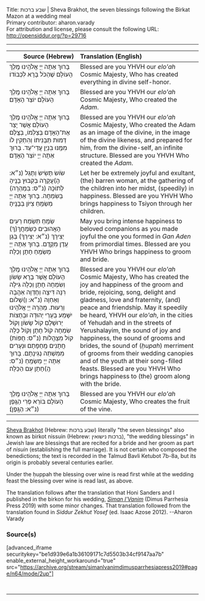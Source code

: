<html>
<head></head>
<body>
Title: שבע ברכות | Sheva Brakhot, the seven blessings following the Birkat Mazon at a wedding meal<br />
Primary contributor: aharon.varady<br />
For attribution and license, please consult the following URL: <a href="http://opensiddur.org/?p=29716">http://opensiddur.org/?p=29716</a>
<p />
<hr />

<table style="margin-left: auto;margin-right: auto;" class="draggable">
<thead><tr><th id="x" style="text-align: right;">Source (Hebrew)</th><th style="text-align: left;">Translation (English)</th></tr></thead>
<tbody>
<tr><td style="vertical-align:top;">
<div class="liturgy"><span lang="he">
בָּרוּךְ אַתָּה 
יְיָ אֱלֹהֵֽינוּ
מֶֽלֶךְ הָעוֹלָם
שֶׁהַכֹּל בָּרָא 
לִכְבוֹדוֹ׃
</span></div></td>
 
<td style="vertical-align:top;">
<div class="english">
Blessed are you
YHVH our <em>elo'ah</em>
Cosmic Majesty,
Who has created everything 
in divine self-honor.
</div></td></tr>


<tr><td style="vertical-align:top;">
<div class="liturgy"><span lang="he">
בָּרוּךְ אַתָּה
יְיָ אֱלֹהֵֽינוּ
מֶֽלֶךְ הָעוֹלָם
יוֹצֵר הָאָדָם׃
</span></div></td>
 
<td style="vertical-align:top;">
<div class="english">
Blessed are you
YHVH our <em>elo'ah</em>
Cosmic Majesty,
Who created the <em>Adam</em>.
</div></td></tr>


<tr><td style="vertical-align:top;">
<div class="liturgy"><span lang="he">
בָּרוּךְ אַתָּה
יְיָ אֱלֹהֵֽינוּ
מֶֽלֶךְ הָעוֹלָם
אֲשֶׁר יָצַר אֶת־הָאָדָם 
בְּצַלְמוֹ, 
בְּצֶֽלֶם דְּמוּת תַּבְנִיתוֹ
וְהִתְקִין לוֹ
מִמֶּֽנּוּ 
בִּנְיַן עֲדֵי־עַד.
בָּרוּךְ אַתָּה יְיָ 
יוֹצֵר הָאָדָם׃
</span></div></td>
 
<td style="vertical-align:top;">
<div class="english">
Blessed are you
YHVH our <em>elo'ah</em>
Cosmic Majesty,
Who created the Adam 
as an image of the divine, 
in the image of the divine likeness, 
and prepared for him, 
from the divine-self,
an infinite structure. 
Blessed are you YHVH
Who created the <em>Adam</em>.
</div></td></tr>


<tr><td style="vertical-align:top;">
<div class="liturgy"><span lang="he">
שׂוֹשׂ תָּשִׂישׂ 
וְתָגֵל (<span class="instruction">נ״א:</span> הָ)עֲקָרָה
בְּקִבּוּץ בָּנֶֽיהָ 
לְתוֹכָהּ 
(<span class="instruction">נ״ס:</span> בִּמְהֵרָה) בְּשִׂמְחָה.
‏בָּרוּךְ אַתָּה יְיָ
מְשַׂמֵּֽחַ צִיּוֹן 
בְּבָנֶֽיהָ׃
</span></div></td>
 
<td style="vertical-align:top;">
<div class="english">
Let her be extremely joyful 
and exultant, (the) barren woman, 
at the gathering of the children 
into her midst, 
(speedily) in happiness. 
Blessed are you YHVH
Who brings happiness to Tsiyon 
through her children.
</div></td></tr>


<tr><td style="vertical-align:top;">
<div class="liturgy"><span lang="he">
שַׂמֵּֽחַ תְּשַׂמַּח 
רֵעִים הָאֲהוּבִים כְּשַׂמֵּחֲךְ(ךָ) 
יְצִירָךְ (<span class="instruction">נ״א:</span> יְצִירְךָ) בְּגַן עֵֽדֶן
מִקֶּֽדֶם.
‏בָּרוּךְ אַתָּה יְיָ
מְשַׂמֵּֽחַ חָתָן וְכַלָּה׃‏
</span></div></td>
 
<td style="vertical-align:top;">
<div class="english">
May you bring intense happiness 
to beloved companions as you made joyful 
the one you formed in <em>Gan Aden</em> 
from primordial times. 
Blessed are you YHVH
Who brings happiness to groom and bride. 
</div></td></tr>


<tr><td style="vertical-align:top;">
<div class="liturgy"><span lang="he">
בָּרוּךְ אַתָּה
יְיָ אֱלֹהֵֽינוּ
מֶֽלֶךְ הָעוֹלָם
אֲשֶׁר בָּרָא שָׂשׂוֹן וְשִׂמְחָה 
חָתָן וְכַלָּה
גִּילָה רִנָּה דִּיצָה וְחֶדְוָה
אַהֲבָה וְאַחְוָה 
(<span class="instruction">נ״א:</span> וְ)שָׁלוֹם וְרֵעוּת.
מְהֵרָה 
יְיָ אֱלֹהֵֽינוּ
יִשָּׁמַע בְּעָרֵי יְהוּדָה
וּבְחֻצוֹת יְרוּשָׁלָםִ
קוֹל שָׂשׂוֹן וְקוֹל שִׂמְחָה
קוֹל חָתָן וְקוֹל כַּלָּה
קוֹל מִצְהֲלוֹת (<span class="instruction">נ״ס:</span> חֻפּוֹת)
חֲתָנִים מֵֽחֻפָּתָם
וּנְעָרִים 
מִמִּשְׁתֵּה נְגִינָתָם.
בָּרוּךְ אַתָּה יְיָ
מְשַׂמֵּֽחַ (<span class="instruction">נ״ס:</span> הֶֽ)חָתָן 
עִם הַכַּלָּה׃
</span></div></td>
 
<td style="vertical-align:top;">
<div class="english">
Blessed are you
YHVH our <em>elo'ah</em>
Cosmic Majesty,
Who has created the joy and happiness 
of the groom and bride, 
rejoicing, song, delight and gladness, 
love and fraternity, 
(and) peace and friendship. 
May it speedily be heard, 
YHVH our <em>elo'ah</em>, 
in the cities of Yehudah 
and in the streets of Yerushalayim, 
the sound of joy and happiness, 
the sound of grooms and brides, 
the sound of (<em>ḥupah</em>) merriment 
of grooms from their wedding canopies 
and of the youth 
at their song-filled feasts. 
Blessed are you YHVH
Who brings happiness to (the) groom 
along with the bride.
</div></td></tr>


<tr><td style="vertical-align:top;">
<div class="liturgy"><span lang="he">
בָּרוּךְ אַתָּה
יְיָ אֱלֹהֵֽינוּ
מֶֽלֶךְ הָעוֹלָם
בּוֹרֵא פְּרִי הַגֶּֽפֶן (<span class="instruction">נ״א:</span> הַגָּֽפֶן)׃
</span></div></td>
 
<td style="vertical-align:top;">
<div class="english">
Blessed are you
YHVH our <em>elo'ah</em>
Cosmic Majesty,
Who creates the fruit of the vine.
</div></td></tr>
</tbody></table>

<hr />

<a href="https://en.wikipedia.org/wiki/Sheva_Brachot">Sheva Brakhot</a> (Hebrew: שבע ברכות‎) literally "the seven blessings" also known as birkot nissuin (Hebrew: ברכות נישואין‎), "the wedding blessings" in Jewish law are blessings that are recited for a bride and her groom as part of <em>nisuin</em> (establishing the full marriage). It is not certain who composed the benedictions; the text is recorded in the Talmud Bavli Ketubot 7b-8a, but its origin is probably several centuries earlier.

Under the ḥuppah the blessing over wine is read first while at the wedding feast the blessing over wine is read last, as above.

The translation follows after the translation that Honi Sanders and I published in the birkon for his wedding, <em><a href="http://opensiddur.org/?p=25938">Siman l'Vanim</a></em> (Dimus Parrhesia Press 2019) with some minor changes. That translation followed from the translation found in <em>Siddur Zekhut Yosef</em> (ed. Isaac Azose 2012). --Aharon Varady

<h3>Source(s)</h3>

[advanced_iframe securitykey="be1d939e6a1b36109171c7d5503b34cf9147aa7b" enable_external_height_workaround="true" src="https://archive.org/stream/simanlvanimdimusparrhesiapress2019#page/n64/mode/2up"]

&nbsp;

<hr />

&nbsp;
</body>
</html>